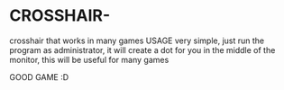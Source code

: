 # CROSSHAIR-
crosshair that works in many games
USAGE
very simple, just run the program as administrator, it will create a dot for you in the middle of the monitor, this will be useful for many games 

GOOD GAME :D
